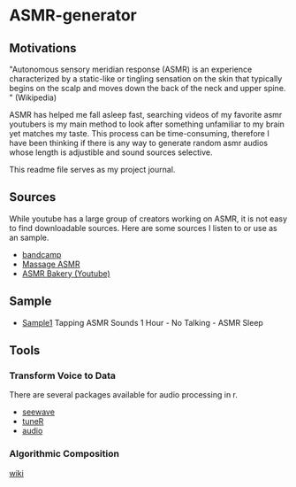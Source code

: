 # ASMR-generator

## Motivations
"Autonomous sensory meridian response (ASMR) is an experience characterized by a static-like or tingling sensation on the skin that typically begins on the scalp and moves down the back of the neck and upper spine. "  (Wikipedia)

ASMR has helped me fall asleep fast, searching videos of my favorite asmr youtubers is my main method to look after something unfamiliar to my brain yet matches my taste. This process can be time-consuming, therefore I have been thinking if there is any way to generate random asmr audios whose length is adjustible and sound sources selective.

This readme file serves as my project journal. 

## Sources
While youtube has a large group of creators working on ASMR, it is not easy to find downloadable sources. Here are some sources I listen to or use as an sample.

- [bandcamp](https://deepoceanofsounds.bandcamp.com/album/forgotten-triggers)
- [Massage ASMR](https://soundcloud.com/massageasmr) 
- [ASMR Bakery (Youtube)](https://www.youtube.com/channel/UCDH70xAv1bBeaCt5Cc7a96A)

## Sample

- [Sample1](https://soundcloud.com/massageasmr/tapping-asmr-sounds-1-hour-no-talking-asmr-sleep) Tapping ASMR Sounds 1 Hour - No Talking - ASMR Sleep

## Tools

### Transform Voice to Data
There are several packages available for audio processing in r. 

- [seewave](https://cran.r-project.org/web/packages/seewave/vignettes/seewave_IO.pdf)
- [tuneR](https://cran.r-project.org/web/packages/tuneR/tuneR.pdf)
- [audio](https://cran.r-project.org/web/packages/audio/audio.pdf)


### Algorithmic Composition 
[wiki](https://en.wikipedia.org/wiki/Algorithmic_composition#Translational_models)

